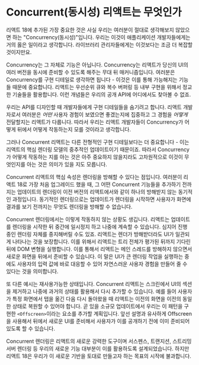 # Concurrent(동시성) 리액트는 무엇인가

리액트 18에 추가된 가장 중요한 것은 사실 우리는 여러분이 절대로 생각해보지 않았으면 하는 "Concurrency(동시성)"입니다. 우리는 이것이 애플리케이션 개발자들에게는 거의 옳은 일이라고 생각합니다. 라이브러리 관리자들에게는 이것보다는 조금 더 복잡할 것이지만요.

Concurrency는 그 자체로 기능은 아닙니다. Concurrency는 리액트가 당신의 UI의 여러 버전을 동시에 준비할 수 있도록 해주는 무대 뒤 매커니즘입니다. 여러분은 Concurrency를 구현 디테일로 생각하면 됩니다 - 이것은 이를 통해 가능해지는 기능들 때문에 중요합니다. 리액트는 우선순위 큐와 복수 버퍼링 등 내부 구현을 위해서 정교한 기술들을 활용합니다. 이런 개념들은 우리의 공개 API에 어디에서도 찾아볼 수 없죠.

우리는 API를 디자인할 때 개발자들에게 구현 디테일들을 숨기려고 합니다. 리액트 개발자로서 여러분은 _어떤_ 사용자 경험이 보였으면 좋겠는지에 집중하고 그 경험을 _어떻게_ 전달할지는 리액트가 다룹니다. 따라서 우리는 리액트 개발자들이 Concurrency가 어떻게 뒤에서 어떻게 작동하는지 모를 것이라고 생각합니다.

그러나 Concurrent 리액트는 다른 전형적인 구현 디테일보다는 더 중요합니다 - 이는 리액트의 핵심 렌더링 모델의 중추적인 업데이트이기 때문이죠. 따라서 Concurrency가 어떻게 작동하는 지를 아는 것은 아주 중요하지 않을지라도 고차원적으로 이것이 무엇인지를 아는 것은 의미가 있을 지도 모릅니다.

Concurrent 리액트의 핵심 속성은 렌더링을 방해할 수 있다는 점입니다. 여러분이 리액트 18로 가장 처음 업그레이드 했을 때, 그 어떤 Concurrent 기능들을 추가하기 전까지는 업데이트의 렌더링이 이전 버전의 리액트에서와 같이 하나의 방해받지 않는 동기적인 과정입니다. 동기적인 렌더링으로는 업데이트가 렌더링을 시작하면 사용자가 화면에 결과를 보기 전까지는 무엇도 렌더링을 방해할 수 없습니다.

Concurrent 렌더링에서는 이렇게 작동하지 않는 상황도 생깁니다. 리액트는 업데이트를 렌더링을 시작한 뒤 중간에 일시정지 하고 나중에 계속할 수 있습니다. 심지어 진행 중인 렌더링 자체를 중지해버릴 수도 있죠. 리액트는 렌더가 방해받더라도 UI가 일관되게 나타나는 것을 보장합니다. 이를 위해서 리액트는 트리 전체가 평가된 뒤까지 기다린 뒤에 DOM 변형을 실행합니다. 이를 통해서 리액트는 메인 스레드를 방해하지 않으면서 새로운 화면을 뒤에서 준비할 수 있습니다. 이 말은 UI가 큰 렌더링 작업을 실행하는 중에도 사용자의 입력 값에 바로 대응할 수 있어 자연스러운 사용자 경험을 만들어 줄 수 있다는 것을 의미합니다.

또 다른 예시는 재사용가능한 상태입니다. Concurrent 리액트는 스크린에서 UI의 섹션을 제거하고 나중에 과거의 상태를 활용해서 다시 추가할 수 있습니다. 예를 들어 사용자가 특정 화면에서 탭을 옮긴 다음 다시 돌아왔을 때 리액트는 이전의 화면을 이전의 동일한 상태로 복원할 수 있어야 합니다. 곧 있을 소규모 업데이트에서 우리는 이 패턴을 구현한 `<Offscreen>`이라는 요소를 추가할 계획입니다. 앞선 설명과 유사하게 Offscreen을 사용해서 뒤에서 새로운 UI를 준비해서 사용자가 이를 공개하기 전에 이미 준비되어 있도록 할 수 있습니다.

Concurrent 렌더링은 리액트의 새로운 강력한 도구이며 서스펜스, 트랜지션, 스트리밍 서버 렌더링 등 우리의 새로운 기능 대부분이 이를 활용하도록 설계되었습니다. 하지만 리액트 18은 우리가 이 새로운 기반을 토대로 만들고자 하는 목표의 시작에 불과합니다.
